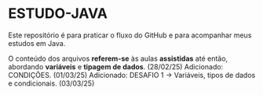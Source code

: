 # ESTUDO-JAVA

Este repositório é para praticar o fluxo do GitHub e para acompanhar meus estudos em Java.

O conteúdo dos arquivos **referem-se** às aulas **assistidas** até então, abordando **variáveis** e **tipagem de dados**. (28/02/25)
Adicionado: CONDIÇÕES. (01/03/25)
Adicionado: DESAFIO 1 -> Variáveis, tipos de dados e condicionais. (03/03/25)
